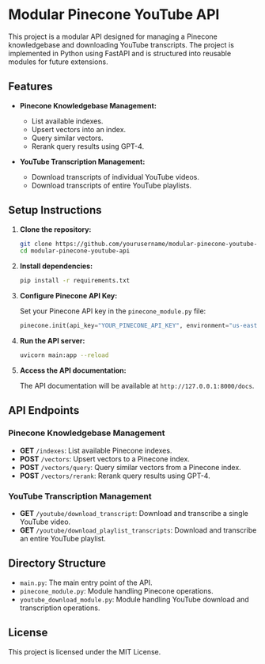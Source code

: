 # Modular Pinecone YouTube API

This project is a modular API designed for managing a Pinecone knowledgebase and downloading YouTube transcripts. The project is implemented in Python using FastAPI and is structured into reusable modules for future extensions.

## Features

- **Pinecone Knowledgebase Management:**
  - List available indexes.
  - Upsert vectors into an index.
  - Query similar vectors.
  - Rerank query results using GPT-4.

- **YouTube Transcription Management:**
  - Download transcripts of individual YouTube videos.
  - Download transcripts of entire YouTube playlists.

## Setup Instructions

1. **Clone the repository:**

    ```bash
    git clone https://github.com/yourusername/modular-pinecone-youtube-api.git
    cd modular-pinecone-youtube-api
    ```

2. **Install dependencies:**

    ```bash
    pip install -r requirements.txt
    ```

3. **Configure Pinecone API Key:**

   Set your Pinecone API key in the `pinecone_module.py` file:

    ```python
    pinecone.init(api_key="YOUR_PINECONE_API_KEY", environment="us-east-1-gcp")
    ```

4. **Run the API server:**

    ```bash
    uvicorn main:app --reload
    ```

5. **Access the API documentation:**

   The API documentation will be available at `http://127.0.0.1:8000/docs`.

## API Endpoints

### Pinecone Knowledgebase Management

- **GET** `/indexes`: List available Pinecone indexes.
- **POST** `/vectors`: Upsert vectors to a Pinecone index.
- **POST** `/vectors/query`: Query similar vectors from a Pinecone index.
- **POST** `/vectors/rerank`: Rerank query results using GPT-4.

### YouTube Transcription Management

- **GET** `/youtube/download_transcript`: Download and transcribe a single YouTube video.
- **GET** `/youtube/download_playlist_transcripts`: Download and transcribe an entire YouTube playlist.

## Directory Structure

- `main.py`: The main entry point of the API.
- `pinecone_module.py`: Module handling Pinecone operations.
- `youtube_download_module.py`: Module handling YouTube download and transcription operations.

## License

This project is licensed under the MIT License.
